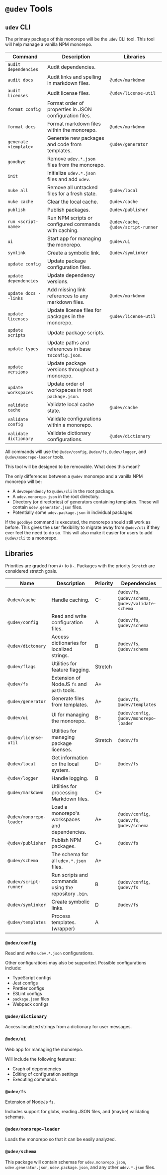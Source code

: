 # `@udev` Tools

## `udev` CLI

The primary package of this monorepo will be the `udev` CLI tool.
This tool will help manage a vanilla NPM monorepo.

| Command               | Description                                             | Libraries                            |
| --------------------- | ------------------------------------------------------- | ------------------------------------ |
| `audit dependencies`  | Audit dependencies.                                     |                                      |
| `audit docs`          | Audit links and spelling in markdown files.             | `@udev/markdown`                     |
| `audit licenses`      | Audit license files.                                    | `@udev/license-util`                 |
| `format config`       | Format order of properties in JSON configuration files. |                                      |
| `format docs`         | Format markdown files within the monorepo.              | `@udev/markdown`                     |
| `generate <template>` | Generate new packages and code from templates.          | `@udev/generator`                    |
| `goodbye`             | Remove `udev.*.json` files from the monorepo.           |                                      |
| `init`                | Initialize `udev.*.json` files and add `udev`.          |                                      |
| `nuke all`            | Remove all untracked files for a fresh state.           | `@udev/local`                        |
| `nuke cache`          | Clear the local cache.                                  | `@udev/cache`                        |
| `publish`             | Publish packages.                                       | `@udev/publisher`                    |
| `run <script-name>`   | Run NPM scripts or configured commands with caching.    | `@udev/cache`, `@udev/script-runner` |
| `ui`                  | Start app for managing the monorepo.                    | `@udev/ui`                           |
| `symlink`             | Create a symbolic link.                                 | `@udev/symlinker`                    |
| `update config`       | Update package configuration files.                     |                                      |
| `update dependencies` | Update dependency versions.                             |                                      |
| `update docs --links` | Add missing link references to any markdown files.      | `@udev/markdown`                     |
| `update licenses`     | Update license files for packages in the monorepo.      | `@udev/license-util`                 |
| `update scripts`      | Update package scripts.                                 |                                      |
| `update types`        | Update paths and references in base `tsconfig.json`.    |                                      |
| `update versions`     | Update package versions throughout a monorepo.          |                                      |
| `update workspaces`   | Update order of workspaces in root `package.json`.      |                                      |
| `validate cache`      | Validate local cache state.                             | `@udev/cache`                        |
| `validate config`     | Validate configurations within a monorepo.              |                                      |
| `validate dictionary` | Validate dictionary configurations.                     | `@udev/dictionary`                   |

All commands will use the `@udev/config`, `@udev/fs`, `@udev/logger`, and `@udev/monorepo-loader` tools.

This tool will be designed to be removable.
What does this mean?

The only differences between a `@udev` monorepo and a vanilla NPM monorepo will be:

- A `devDependency` to `@udev/cli` in the root package.
- A `udev.monorepo.json` in the root directory.
- Directory (or directories) of generators containing templates. These will contain `udev.generator.json` files.
- Potentially some `udev.package.json` in individual packages.

If the `goodbye` command is executed, the monorepo should still work as before.
This gives the user flexibility to migrate away from `@udev/cli` if they ever feel the need to do so.
This will also make it easier for users to add `@udev/cli` to a monorepo.

## Libraries

Priorities are graded from `A+` to `D-`. Packages with the priority `Stretch` are considered stretch goals.

| Name                    | Description                                           | Priority | Dependencies                                        |
| ----------------------- | ----------------------------------------------------- | -------- | --------------------------------------------------- |
| `@udev/cache`           | Handle caching.                                       | C-       | `@udev/fs`, `@udev/schema`, `@udev/validate-schema` |
| `@udev/config`          | Read and write configuration files.                   | A        | `@udev/fs`, `@udev/schema`                          |
| `@udev/dictonary`       | Access dictionaries for localized strings.            | B        | `@udev/fs`, `@udev/schema`                          |
| `@udev/flags`           | Utilities for feature flagging.                       | Stretch  |                                                     |
| `@udev/fs`              | Extension of NodeJS `fs` and `path` tools.            | A+       |                                                     |
| `@udev/generator`       | Generate files from templates.                        | A+       | `@udev/fs`, `@udev/templates`                       |
| `@udev/ui`              | UI for managing the monorepo.                         | B-       | `@udev/config`, `@udev/monorepo-loader`             |
| `@udev/license-util`    | Utilities for managing package licenses.              | Stretch  | `@udev/fs`                                          |
| `@udev/local`           | Get information on the local system.                  | D-       | `@udev/fs`                                          |
| `@udev/logger`          | Handle logging.                                       | B        |                                                     |
| `@udev/markdown`        | Utilities for processing Markdown files.              | C+       |                                                     |
| `@udev/monorepo-loader` | Load a monorepo's workspaces and dependencies.        | A+       | `@udev/config`, `@udev/fs`, `@udev/schema`          |
| `@udev/publisher`       | Publish NPM packages.                                 | C+       | `@udev/fs`                                          |
| `@udev/schema`          | The schema for all `udev.*.json` files.               | A+       |                                                     |
| `@udev/script-runner`   | Run scripts and commands using the repository `.bin`. | B        | `@udev/config`, `@udev/fs`                          |
| `@udev/symlinker`       | Create symbolic links.                                | D        | `@udev/fs`                                          |
| `@udev/templates`       | Process templates. (wrapper)                          | A        |                                                     |

### `@udev/config`

Read and write `udev.*.json` configurations.

Other configurations may also be supported.
Possible configurations include:

- TypeScript configs
- Jest configs
- Prettier configs
- ESLint configs
- `package.json` files
- Webpack configs

### `@udev/dictionary`

Access localized strings from a dictionary for user messages.

### `@udev/ui`

Web app for managing the monorepo.

Will include the following features:

- Graph of dependencies
- Editing of configuration settings
- Executing commands

### `@udev/fs`

Extension of NodeJs `fs`.

Includes support for globs, reading JSON files, and (maybe) validating schemas.

### `@udev/monorepo-loader`

Loads the monorepo so that it can be easily analyzed.

### `@udev/schema`

This package will contain schemas for `udev.monorepo.json`, `udev.generator.json`,
`udev.package.json`, and any other `udev.*.json` files.
